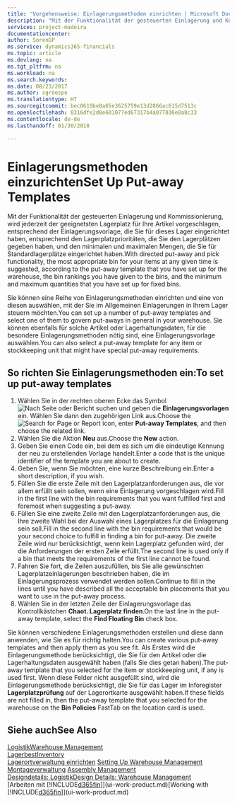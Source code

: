```yaml
---
title: 'Vorgehensweise: Einlagerungsmethoden einrichten | Microsoft Docs'
description: "Mit der Funktionalität der gesteuerten Einlagerung und Kommissionierung, wird jederzeit der geeignetsten Lagerplatz für Ihre Artikel vorgeschlagen, entsprechend der Einlagerungsvorlage, die Sie für dieses Lager eingerichtet haben, entsprechend den Lagerplatzprioritäten, die Sie den Lagerplätzen gegeben haben, und den minimalen und maximalen Mengen, die Sie für Standardlagerplätze eingerichtet haben."
services: project-madeira
documentationcenter: 
author: SorenGP
ms.service: dynamics365-financials
ms.topic: article
ms.devlang: na
ms.tgt_pltfrm: na
ms.workload: na
ms.search.keywords: 
ms.date: 08/23/2017
ms.author: sgroespe
ms.translationtype: HT
ms.sourcegitcommit: bec0619be0a65e3625759e13d2866ac615d7513c
ms.openlocfilehash: 0316dfe2d8e601077ed67317b4a077036e0a8c33
ms.contentlocale: de-de
ms.lasthandoff: 01/30/2018

---
```

# <a name="set-up-put-away-templates"></a><span data-ttu-id="56427-103">Einlagerungsmethoden einzurichten</span><span class="sxs-lookup"><span data-stu-id="56427-103">Set Up Put-away Templates</span></span>
<span data-ttu-id="56427-104">Mit der Funktionalität der gesteuerten Einlagerung und Kommissionierung, wird jederzeit der geeignetsten Lagerplatz für Ihre Artikel vorgeschlagen, entsprechend der Einlagerungsvorlage, die Sie für dieses Lager eingerichtet haben, entsprechend den Lagerplatzprioritäten, die Sie den Lagerplätzen gegeben haben, und den minimalen und maximalen Mengen, die Sie für Standardlagerplätze eingerichtet haben.</span><span class="sxs-lookup"><span data-stu-id="56427-104">With directed put-away and pick functionality, the most appropriate bin for your items at any given time is suggested, according to the put-away template that you have set up for the warehouse, the bin rankings you have given to the bins, and the minimum and maximum quantities that you have set up for fixed bins.</span></span>  

<span data-ttu-id="56427-105">Sie können eine Reihe von Einlagerungsmethoden einrichten und eine von diesen auswählen, mit der Sie im Allgemeinen Einlagerungen in Ihrem Lager steuern möchten.</span><span class="sxs-lookup"><span data-stu-id="56427-105">You can set up a number of put-away templates and select one of them to govern put-aways in general in your warehouse.</span></span> <span data-ttu-id="56427-106">Sie können ebenfalls für solche Artikel oder Lagerhaltungsdaten, für die besondere Einlagerungsmethoden nötig sind, eine Einlagerungsvorlage auswählen.</span><span class="sxs-lookup"><span data-stu-id="56427-106">You can also select a put-away template for any item or stockkeeping unit that might have special put-away requirements.</span></span>  

## <a name="to-set-up-put-away-templates"></a><span data-ttu-id="56427-107">So richten Sie Einlagerungsmethoden ein:</span><span class="sxs-lookup"><span data-stu-id="56427-107">To set up put-away templates</span></span>  
1.  <span data-ttu-id="56427-108">Wählen Sie in der rechten oberen Ecke das Symbol ![Nach Seite oder Bericht suchen](media/ui-search/search_small.png "Nach Seite oder Bericht suchen") und geben die **Einlagerungsvorlagen** ein. Wählen Sie dann den zugehörigen Link aus.</span><span class="sxs-lookup"><span data-stu-id="56427-108">Choose the ![Search for Page or Report](media/ui-search/search_small.png "Search for Page or Report icon") icon, enter **Put-away Templates**, and then choose the related link.</span></span>  
2.  <span data-ttu-id="56427-109">Wählen Sie die Aktion **Neu** aus.</span><span class="sxs-lookup"><span data-stu-id="56427-109">Choose the **New** action.</span></span>  
3.  <span data-ttu-id="56427-110">Geben Sie einen Code ein, bei dem es sich um die eindeutige Kennung der neu zu erstellenden Vorlage handelt.</span><span class="sxs-lookup"><span data-stu-id="56427-110">Enter a code that is the unique identifier of the template you are about to create.</span></span>  
4.  <span data-ttu-id="56427-111">Geben Sie, wenn Sie möchten, eine kurze Beschreibung ein.</span><span class="sxs-lookup"><span data-stu-id="56427-111">Enter a short description, if you wish.</span></span>  
5.  <span data-ttu-id="56427-112">Füllen Sie die erste Zeile mit den Lagerplatzanforderungen aus, die vor allem erfüllt sein sollen, wenn eine Einlagerung vorgeschlagen wird.</span><span class="sxs-lookup"><span data-stu-id="56427-112">Fill in the first line with the bin requirements that you want fulfilled first and foremost when suggesting a put-away.</span></span>  
6.  <span data-ttu-id="56427-113">Füllen Sie eine zweite Zeile mit den Lagerplatzanforderungen aus, die Ihre zweite Wahl bei der Auswahl eines Lagerplatzes für die Einlagerung sein soll.</span><span class="sxs-lookup"><span data-stu-id="56427-113">Fill in the second line with the bin requirements that would be your second choice to fulfill in finding a bin for put-away.</span></span> <span data-ttu-id="56427-114">Die zweite Zeile wird nur berücksichtigt, wenn kein Lagerplatz gefunden wird, der die Anforderungen der ersten Zeile erfüllt.</span><span class="sxs-lookup"><span data-stu-id="56427-114">The second line is used only if a bin that meets the requirements of the first line cannot be found.</span></span>  
7.  <span data-ttu-id="56427-115">Fahren Sie fort, die Zeilen auszufüllen, bis Sie alle gewünschten Lagerplatzeinlagerungen beschrieben haben, die im Einlagerungsprozess verwendet werden sollen.</span><span class="sxs-lookup"><span data-stu-id="56427-115">Continue to fill in the lines until you have described all the acceptable bin placements that you want to use in the put-away process.</span></span>  
8.  <span data-ttu-id="56427-116">Wählen Sie in der letzten Zeile der Einlagerungsvorlage das Kontrollkästchen **Chaot. Lagerplatz finden**.</span><span class="sxs-lookup"><span data-stu-id="56427-116">On the last line in the put-away template, select the **Find Floating Bin** check box.</span></span>  

<span data-ttu-id="56427-117">Sie können verschiedene Einlagerungsmethoden erstellen und diese dann anwenden, wie Sie es für richtig halten.</span><span class="sxs-lookup"><span data-stu-id="56427-117">You can create various put-away templates and then apply them as you see fit.</span></span> <span data-ttu-id="56427-118">Als Erstes wird die Einlagerungsmethode berücksichtigt, die Sie für den Artikel oder die Lagerhaltungsdaten ausgewählt haben (falls Sie dies getan haben).</span><span class="sxs-lookup"><span data-stu-id="56427-118">The put-away template that you selected for the item or stockkeeping unit, if any is used first.</span></span> <span data-ttu-id="56427-119">Wenn diese Felder nicht ausgefüllt sind, wird die Einlagerungsmethode berücksichtigt, die Sie für das Lager im Inforegister **Lagerplatzprüfung** auf der Lagerortkarte ausgewählt haben.</span><span class="sxs-lookup"><span data-stu-id="56427-119">If these fields are not filled in, then the put-away template that you selected for the warehouse on the **Bin Policies** FastTab on the location card is used.</span></span>  

## <a name="see-also"></a><span data-ttu-id="56427-120">Siehe auch</span><span class="sxs-lookup"><span data-stu-id="56427-120">See Also</span></span>  
[<span data-ttu-id="56427-121">Logistik</span><span class="sxs-lookup"><span data-stu-id="56427-121">Warehouse Management</span></span>](warehouse-manage-warehouse.md)  
[<span data-ttu-id="56427-122">Lagerbest</span><span class="sxs-lookup"><span data-stu-id="56427-122">Inventory</span></span>](inventory-manage-inventory.md)  
<span data-ttu-id="56427-123">[Lagerortverwaltung einrichten](warehouse-setup-warehouse.md)   </span><span class="sxs-lookup"><span data-stu-id="56427-123">[Setting Up Warehouse Management](warehouse-setup-warehouse.md)   </span></span>  
<span data-ttu-id="56427-124">[Montageverwaltung](assembly-assemble-items.md)  </span><span class="sxs-lookup"><span data-stu-id="56427-124">[Assembly Management](assembly-assemble-items.md)  </span></span>  
[<span data-ttu-id="56427-125">Designdetails: Logistik</span><span class="sxs-lookup"><span data-stu-id="56427-125">Design Details: Warehouse Management</span></span>](design-details-warehouse-management.md)  
<span data-ttu-id="56427-126">[Arbeiten mit [!INCLUDE[d365fin](includes/d365fin_md.md)]](ui-work-product.md)</span><span class="sxs-lookup"><span data-stu-id="56427-126">[Working with [!INCLUDE[d365fin](includes/d365fin_md.md)]](ui-work-product.md)</span></span>

